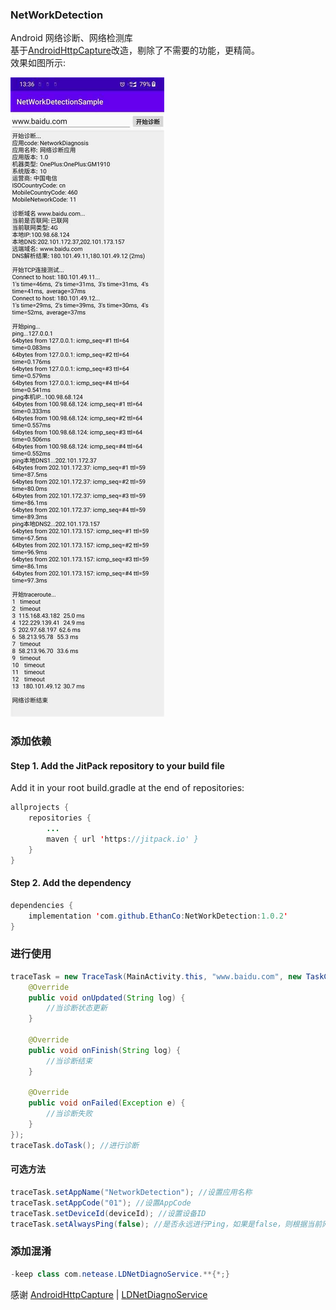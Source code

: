 ### NetWorkDetection

Android 网络诊断、网络检测库  
基于[AndroidHttpCapture](https://github.com/JZ-Darkal/AndroidHttpCapture)改造，剔除了不需要的功能，更精简。  
效果如图所示:  

![](./network_detaction.jpg)

### 添加依赖
#### Step 1. Add the JitPack repository to your build file
Add it in your root build.gradle at the end of repositories:

```java
allprojects {
	repositories {
		...
		maven { url 'https://jitpack.io' }
	}
}
```

#### Step 2. Add the dependency

```java
dependencies {
    implementation 'com.github.EthanCo:NetWorkDetection:1.0.2'
}
```

### 进行使用
```java
traceTask = new TraceTask(MainActivity.this, "www.baidu.com", new TaskCallBack() {
    @Override
    public void onUpdated(String log) {
        //当诊断状态更新
    }

    @Override
    public void onFinish(String log) {
        //当诊断结束
    }

    @Override
    public void onFailed(Exception e) {
        //当诊断失败
    }
});
traceTask.doTask(); //进行诊断
```

#### 可选方法
```java
traceTask.setAppName("NetworkDetection"); //设置应用名称
traceTask.setAppCode("01"); //设置AppCode
traceTask.setDeviceId(deviceId); //设置设备ID
traceTask.setAlwaysPing(false); //是否永远进行Ping，如果是false，则根据当前网络环境判断是否要Ping
```

### 添加混淆

```java
-keep class com.netease.LDNetDiagnoService.**{*;}
```

感谢 [AndroidHttpCapture](https://github.com/JZ-Darkal/AndroidHttpCapture) | [LDNetDiagnoService](https://github.com/Lede-Inc/LDNetDiagnoService_Android)